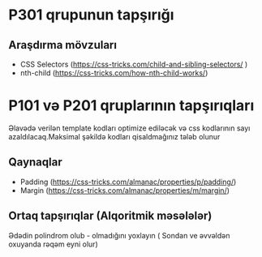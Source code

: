 # P301 qrupunun tapşırığı

## Araşdırma mövzuları
- CSS Selectors (https://css-tricks.com/child-and-sibling-selectors/ )
- nth-child (https://css-tricks.com/how-nth-child-works/)

# P101 və P201 qruplarının tapşırıqları

Əlavədə verilən template kodları optimize ediləcək və css kodlarının sayı azaldılacaq.Maksimal şəkildə kodları qisaldmağınız tələb olunur

## Qaynaqlar 
- Padding (https://css-tricks.com/almanac/properties/p/padding/)
- Margin (https://css-tricks.com/almanac/properties/m/margin/)
 
## Ortaq tapşırıqlar (Alqoritmik məsələlər)

Ədədin polindrom olub - olmadığını yoxlayın ( Sondan ve əvvəldən oxuyanda rəqəm eyni olur)

